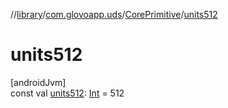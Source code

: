 //[library](../../../index.md)/[com.glovoapp.uds](../index.md)/[CorePrimitive](index.md)/[units512](units512.md)

# units512

[androidJvm]\
const val [units512](units512.md): [Int](https://kotlinlang.org/api/latest/jvm/stdlib/kotlin/-int/index.html) = 512
